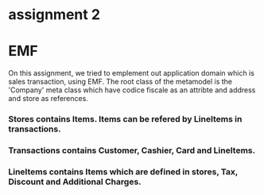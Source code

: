 # assignment 2
# EMF

On this assignment, we tried to emplement out application domain which is sales transaction, using EMF.
The root class of the metamodel is the 'Company' meta class which have codice fiscale as an attribte and
address and store as references.

### Stores contains Items. Items can be refered by LineItems in transactions. 
### Transactions contains Customer, Cashier, Card and LineItems.
### LineItems contains Items which are defined in stores, Tax, Discount and Additional Charges.
